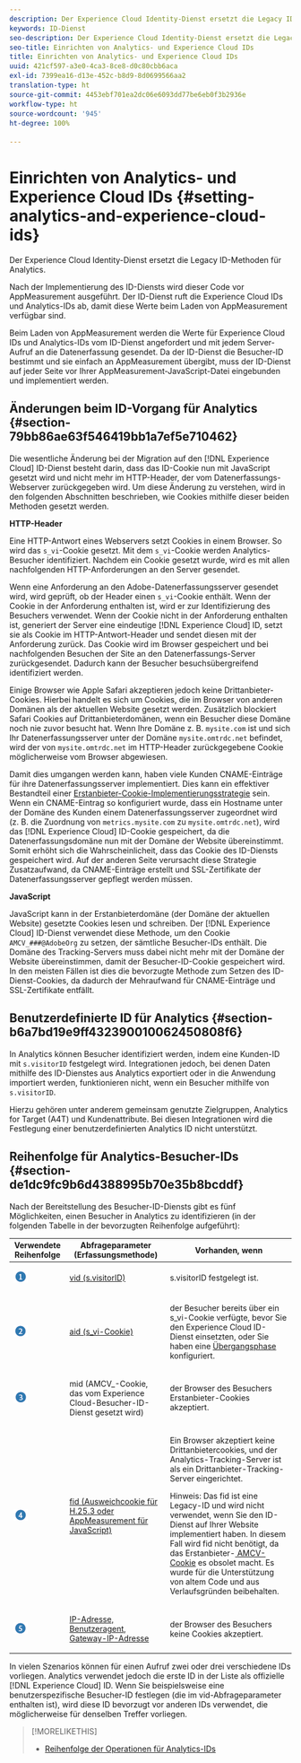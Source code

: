 ```yaml
---
description: Der Experience Cloud Identity-Dienst ersetzt die Legacy ID-Methoden für Analytics.
keywords: ID-Dienst
seo-description: Der Experience Cloud Identity-Dienst ersetzt die Legacy ID-Methoden für Analytics.
seo-title: Einrichten von Analytics- und Experience Cloud IDs
title: Einrichten von Analytics- und Experience Cloud IDs
uuid: 421cf597-a3e0-4ca3-8ce8-d0c80cbb6aca
exl-id: 7399ea16-d13e-452c-b8d9-8d0699566aa2
translation-type: ht
source-git-commit: 4453ebf701ea2dc06e6093dd77be6eb0f3b2936e
workflow-type: ht
source-wordcount: '945'
ht-degree: 100%

---
```


# Einrichten von Analytics- und Experience Cloud IDs {#setting-analytics-and-experience-cloud-ids}

Der Experience Cloud Identity-Dienst ersetzt die Legacy ID-Methoden für Analytics.

Nach der Implementierung des ID-Diensts wird dieser Code vor AppMeasurement ausgeführt. Der ID-Dienst ruft die Experience Cloud IDs und Analytics-IDs ab, damit diese Werte beim Laden von AppMeasurement verfügbar sind.

Beim Laden von AppMeasurement werden die Werte für Experience Cloud IDs und Analytics-IDs vom ID-Dienst angefordert und mit jedem Server-Aufruf an die Datenerfassung gesendet. Da der ID-Dienst die Besucher-ID bestimmt und sie einfach an AppMeasurement übergibt, muss der ID-Dienst auf jeder Seite vor Ihrer AppMeasurement-JavaScript-Datei eingebunden und implementiert werden.

## Änderungen beim ID-Vorgang für Analytics  {#section-79bb86ae63f546419bb1a7ef5e710462}

Die wesentliche Änderung bei der Migration auf den [!DNL Experience Cloud] ID-Dienst besteht darin, dass das ID-Cookie nun mit JavaScript gesetzt wird und nicht mehr im HTTP-Header, der vom Datenerfassungs-Webserver zurückgegeben wird. Um diese Änderung zu verstehen, wird in den folgenden Abschnitten beschrieben, wie Cookies mithilfe dieser beiden Methoden gesetzt werden.

**HTTP-Header**

Eine HTTP-Antwort eines Webservers setzt Cookies in einem Browser. So wird das `s_vi`-Cookie gesetzt. Mit dem `s_vi`-Cookie werden Analytics-Besucher identifiziert. Nachdem ein Cookie gesetzt wurde, wird es mit allen nachfolgenden HTTP-Anforderungen an den Server gesendet.

Wenn eine Anforderung an den Adobe-Datenerfassungsserver gesendet wird, wird geprüft, ob der Header einen `s_vi`-Cookie enthält. Wenn der Cookie in der Anforderung enthalten ist, wird er zur Identifizierung des Besuchers verwendet. Wenn der Cookie nicht in der Anforderung enthalten ist, generiert der Server eine eindeutige [!DNL Experience Cloud] ID, setzt sie als Cookie im HTTP-Antwort-Header und sendet diesen mit der Anforderung zurück. Das Cookie wird im Browser gespeichert und bei nachfolgenden Besuchen der Site an den Datenerfassungs-Server zurückgesendet. Dadurch kann der Besucher besuchsübergreifend identifiziert werden.

Einige Browser wie Apple Safari akzeptieren jedoch keine Drittanbieter-Cookies. Hierbei handelt es sich um Cookies, die im Browser von anderen Domänen als der aktuellen Website gesetzt werden. Zusätzlich blockiert Safari Cookies auf Drittanbieterdomänen, wenn ein Besucher diese Domäne noch nie zuvor besucht hat. Wenn Ihre Domäne z. B. `mysite.com` ist und sich Ihr Datenerfassungsserver unter der Domäne `mysite.omtrdc.net` befindet, wird der von `mysite.omtrdc.net` im HTTP-Header zurückgegebene Cookie möglicherweise vom Browser abgewiesen.

Damit dies umgangen werden kann, haben viele Kunden CNAME-Einträge für ihre Datenerfassungsserver implementiert. Dies kann ein effektiver Bestandteil einer [Erstanbieter-Cookie-Implementierungsstrategie](https://docs.adobe.com/content/help/de-DE/core-services/interface/ec-cookies/cookies-first-party.html) sein. Wenn ein CNAME-Eintrag so konfiguriert wurde, dass ein Hostname unter der Domäne des Kunden einem Datenerfassungsserver zugeordnet wird (z. B. die Zuordnung von `metrics.mysite.com` zu `mysite.omtrdc.net`), wird das [!DNL Experience Cloud] ID-Cookie gespeichert, da die Datenerfassungsdomäne nun mit der Domäne der Website übereinstimmt. Somit erhöht sich die Wahrscheinlicheit, dass das Cookie des ID-Diensts gespeichert wird. Auf der anderen Seite verursacht diese Strategie Zusatzaufwand, da CNAME-Einträge erstellt und SSL-Zertifikate der Datenerfassungsserver gepflegt werden müssen.

**JavaScript**

JavaScript kann in der Erstanbieterdomäne (der Domäne der aktuellen Website) gesetzte Cookies lesen und schreiben. Der [!DNL Experience Cloud] ID-Dienst verwendet diese Methode, um den Cookie `AMCV_###@AdobeOrg` zu setzen, der sämtliche Besucher-IDs enthält. Die Domäne des Tracking-Servers muss dabei nicht mehr mit der Domäne der Website übereinstimmen, damit der Besucher-ID-Cookie gespeichert wird. In den meisten Fällen ist dies die bevorzugte Methode zum Setzen des ID-Dienst-Cookies, da dadurch der Mehraufwand für CNAME-Einträge und SSL-Zertifikate entfällt.

<!---However, there are a few situations where setting the cookie in the HTTP header is beneficial for cross-domain tracking, which is described in [Data Collection CNAMEs and Cross-Domain Tracking](../../reference/analytics-reference/cname.md#concept-4df91f8a30ad4ec7a01eb943d579cc9d).-->

## Benutzerdefinierte ID für Analytics  {#section-b6a7bd19e9ff432390010062450808f6}

In Analytics können Besucher identifiziert werden, indem eine Kunden-ID mit `s.visitorID` festgelegt wird. Integrationen jedoch, bei denen Daten mithilfe des ID-Dienstes aus Analytics exportiert oder in die Anwendung importiert werden, funktionieren nicht, wenn ein Besucher mithilfe von `s.visitorID`.

Hierzu gehören unter anderem gemeinsam genutzte Zielgruppen, Analytics for Target (A4T) und Kundenattribute. Bei diesen Integrationen wird die Festlegung einer benutzerdefinierten Analytics ID nicht unterstützt.

## Reihenfolge für Analytics-Besucher-IDs {#section-de1dc9fc9b6d4388995b70e35b8bcddf}

Nach der Bereitstellung des Besucher-ID-Diensts gibt es fünf Möglichkeiten, einen Besucher in Analytics zu identifizieren (in der folgenden Tabelle in der bevorzugten Reihenfolge aufgeführt):

<table id="table_D267D36451F643D1BB68AF6FEAA6AD1A"> 
 <thead> 
  <tr> 
   <th colname="col1" class="entry"> Verwendete Reihenfolge </th> 
   <th colname="col2" class="entry"> Abfrageparameter (Erfassungsmethode) </th> 
   <th colname="col3" class="entry"> Vorhanden, wenn </th> 
  </tr> 
 </thead>
 <tbody> 
  <tr> 
   <td colname="col1"> <p> <img id="image_9F3E58898A1B4F40BBDEF5ADE362E55C" src="assets/step1_icon.png" /> </p> </td> 
   <td colname="col2"> <p> <a href="https://docs.adobe.com/content/help/de-DE/analytics/implementation/vars/config-vars/visitorid.html" format="http" scope="external"> vid (s.visitorID)</a> </p> </td> 
   <td colname="col3"> <p>s.visitorID festgelegt ist. </p> </td> 
  </tr> 
  <tr> 
   <td colname="col1"> <p> <img id="image_77A06981672745B6AEA8BB4D55911CCA" src="assets/step2_icon.png" /> </p> </td> 
   <td colname="col2"> <p> <a href="https://docs.adobe.com/content/help/de-DE/core-services/interface/ec-cookies/cookies-analytics.html" format="http" scope="external"> aid (s_vi-Cookie)</a> </p> </td> 
   <td colname="col3"> <p>der Besucher bereits über ein s_vi-Cookie verfügte, bevor Sie den <span class="keyword">Experience Cloud</span> ID-Dienst einsetzten, oder Sie haben eine <a href="../../reference/analytics-reference/grace-period.md" format="dita" scope="local">Übergangsphase</a> konfiguriert. </p> </td> 
  </tr> 
  <tr> 
   <td colname="col1"> <p> <img id="image_0A950B1A6B004387AFEE8EED882739CB" src="assets/step3_icon.png" /> </p> </td> 
   <td colname="col2"> <p>mid (AMCV_-Cookie, das vom Experience Cloud-Besucher-ID-Dienst gesetzt wird) </p> </td> 
   <td colname="col3"> <p>der Browser des Besuchers Erstanbieter-Cookies akzeptiert. </p> </td> 
  </tr> 
  <tr> 
   <td colname="col1"> <p> <img id="image_6F0ED8FE3EF846CA8E6ECCC3C0070D85" src="assets/step4_icon.png" /> </p> </td> 
   <td colname="col2"> <p> <a href="https://docs.adobe.com/content/help/de-DE/id-service/using/reference/analytics-reference/analytics-ids.html" format="http" scope="external"> fid (Ausweichcookie für H.25.3 oder AppMeasurement für JavaScript)</a> </p> </td> 
   <td colname="col3"> <p>Ein Browser akzeptiert keine Drittanbietercookies, und der Analytics-Tracking-Server ist als ein Drittanbieter-Tracking-Server eingerichtet. </p> <p> <p>Hinweis: Das <span class="codeph">fid</span> ist eine Legacy-ID und wird nicht verwendet, wenn Sie den ID-Dienst auf Ihrer Website implementiert haben. In diesem Fall wird <span class="codeph">fid</span> nicht benötigt, da das Erstanbieter-<a href="../../introduction/cookies.md" format="dita" scope="local"> AMCV-Cookie</a> es obsolet macht. Es wurde für die Unterstützung von altem Code und aus Verlaufsgründen beibehalten. </p> </p> </td> 
  </tr> 
  <tr> 
   <td colname="col1"> <p> <img id="image_23D8C0EB69EC4084BC237B5B98C036F4" src="assets/step5_icon.png" /> </p> </td> 
   <td colname="col2"> <p> <a href="https://docs.adobe.com/content/help/de-DE/analytics/components/metrics/unique-visitors.html" format="http" scope="external"> IP-Adresse, Benutzeragent, Gateway-IP-Adresse</a> </p> </td> 
   <td colname="col3"> <p>der Browser des Besuchers keine Cookies akzeptiert. </p> </td> 
  </tr> 
 </tbody> 
</table>

In vielen Szenarios können für einen Aufruf zwei oder drei verschiedene IDs vorliegen. Analytics verwendet jedoch die erste ID in der Liste als offizielle [!DNL Experience Cloud] ID. Wenn Sie beispielsweise eine benutzerspezifische Besucher-ID festlegen (die im vid-Abfrageparameter enthalten ist), wird diese ID bevorzugt vor anderen IDs verwendet, die möglicherweise für denselben Treffer vorliegen.

>[!MORELIKETHIS]
>
>* [Reihenfolge der Operationen für Analytics-IDs](../../reference/analytics-reference/analytics-order-of-operations.md#concept-b92935b4fff545adb4773f3728bc15ef)

